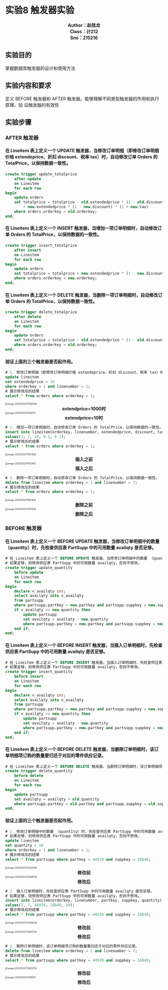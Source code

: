 # 实验8 触发器实验

<center><strong>Author：赵桂龙<br>Class：计212<br>Sno：215216</strong></center>

## 实验目的

掌握数据库触发器的设计和使用方法

## 实验内容和要求

定义 BEFORE 触发器和 AFTER 触发器。能够理解不同类型触发器的作用和执行原理，验 证触发器的有效性

## 实验步骤

### AFTER 触发器

####  在 Lineitem 表上定义一个 UPDATE 触发器，当修改订单明细（即修改订单明细价格 extendeprice、折扣 discount、税率 tax）时，自动修改订单 Orders 的 TotalPrice，以保持数据一致性。 

```sql
create trigger update_totalprice
    after update
    on Lineitem
    for each row
begin
    update orders
    set totalprice = totalprice - old.extendedprice * (1 - old.discount) * (1 + old.tax)
        + new.extendedprice * (1 - new.discount) * (1 + new.tax)
    where orders.orderkey = old.orderkey;
end;
```

#### 在 Lineitem 表上定义一个 INSERT 触发器，当增加一项订单明细时，自动修改订单 Orders 的 TotalPrice，以保持数据的一致性。 

```sql
create trigger insert_totalprice
    after insert
    on Lineitem
    for each row
begin
    update orders
    set totalprice = totalprice + new.extendedprice * (1 - new.discount) * (1 + new.tax)
    where orders.orderkey = new.orderkey;
end;
```

#### 在 Lineitem 表上定义一个 DELETE 触发器，当删除一项订单明细时，自动修改订单 Orders 的 TotalPrice，以保持数据一致性。 

```sql
create trigger delete_totalprice
    after delete
    on Lineitem
    for each row
begin
    update orders
    set totalprice = totalprice - old.extendedprice * (1 - old.discount) * (1 + old.tax)
    where orders.orderkey = old.orderkey;
end;
```

#### 验证上面的三个触发器是否起作用。 

```sql
# 1. 修改订单明细（即修改订单明细价格 extendeprice、折扣 discount、税率 tax）时，自动修改订单 Orders 的 TotalPrice，以保持数据一致性。
update lineitem
set extendedprice = 10
where orderkey = 1 and linenumber = 1;
# 展示修改后的结果
select * from orders where orderkey = 1;
```

<img src="./实验8-触发器实验.assets/image-20231202171352049.png" alt="image-20231202171352049" style="zoom:50%;" />

<center><strong>extendprice=1000时</strong></center>

<img src="./实验8-触发器实验.assets/image-20231202171430711.png" alt="image-20231202171430711" style="zoom:50%;" />

<center><strong>extendprice=10时</strong></center>

```sql
# 2. 增加一项订单明细时，自动修改订单 Orders 的 TotalPrice，以保持数据的一致性。
insert into lineitem(orderkey, linenumber, extendedprice, discount, tax)
values(1, 7, 10, 0.1, 0.1);
# 展示修改后的结果
select * from orders where orderkey = 1;
```

<img src="./实验8-触发器实验.assets/image-20231202171557842.png" alt="image-20231202171557842" style="zoom:50%;" />

<center><strong>插入之前</strong></center>

<img src="./实验8-触发器实验.assets/image-20231202171923612.png" alt="image-20231202171923612" style="zoom:50%;" />

<center><strong>插入之后</strong></center>

```sql
# 3. 删除一项订单明细时，自动修改订单 Orders 的 TotalPrice，以保持数据一致性。
delete from lineitem where orderkey = 1 and linenumber = 7;
# 展示修改后的结果
select * from orders where orderkey = 1;
```



<img src="./实验8-触发器实验.assets/image-20231202171923612.png" alt="image-20231202171923612" style="zoom:50%;" />

<center><strong>删除之前</strong></center>

<img src="./实验8-触发器实验.assets/image-20231202172101544.png" alt="image-20231202172101544" style="zoom:50%;" />

<center><strong>删除之后</strong></center>

### BEFORE 触发器

####  在 Lineitem 表上定义一个 BEFORE UPDATE 触发器，当修改订单明细中的数量 （quantity）时，先检查供应表 PartSupp 中的可用数量 availqty 是否足够。 

```sql
# 在 Lineitem 表上定义一个 BEFORE UPDATE 触发器，当修改订单明细中的数量 （quantity）时，先检查供应表 PartSupp 中的可用数量 availqty 是否足够。
# 如果足够，则修改供应表 PartSupp 中的可用数量 availqty，否则不修改。
create trigger update_quantity
    before update
    on Lineitem
    for each row
begin
    declare v_availqty int;
    select availqty into v_availqty
    from partsupp
    where partsupp.partkey = new.partkey and partsupp.suppkey = new.suppkey;
    if v_availqty >= new.quantity then
        update partsupp
        set availqty = availqty - new.quantity
        where partsupp.partkey = new.partkey and partsupp.suppkey = new.suppkey;
    end if;
end;
```



#### 在 Lineitem 表上定义一个 BEFORE INSERT 触发器，当插入订单明细时，先检查供应表 PartSupp 中的可用数量 availqty 是否足够。

```sql
# 在 Lineitem 表上定义一个 BEFORE INSERT 触发器，当插入订单明细时，先检查供应表 PartSupp 中的可用数量 availqty 是否足够。
# 如果足够，则修改供应表 PartSupp 中的可用数量 availqty，否则不修改。
create trigger insert_quantity
    before insert
    on Lineitem
    for each row
begin
    declare v_availqty int;
    select availqty into v_availqty
    from partsupp
    where partsupp.partkey = new.partkey and partsupp.suppkey = new.suppkey;
    if v_availqty >= new.quantity then
        update partsupp
        set availqty = availqty - new.quantity
        where partsupp.partkey = new.partkey and partsupp.suppkey = new.suppkey;
    end if;
end;
```



#### 在 Lineitem 表上定义一个 BEFORE DELETE 触发器，当删除订单明细时，该订单明细项订购的数量要归还于对应的零件供应记录。

```sql
# 在 Lineitem 表上定义一个 BEFORE DELETE 触发器，当删除订单明细时，该订单明细项订购的数量要归还于对应的零件供应记录。
create trigger delete_quantity
    before delete
    on Lineitem
    for each row
begin
    update partsupp
    set availqty = availqty + old.quantity
    where partsupp.partkey = old.partkey and partsupp.suppkey = old.suppkey;
end;
```



####  验证上面的三个触发器是否起作用。

```sql
# 1. 修改订单明细中的数量 （quantity）时，先检查供应表 PartSupp 中的可用数量 availqty 是否足够。
# 如果足够，则修改供应表 PartSupp 中的可用数量 availqty，否则不修改。
update lineitem
set quantity = 10
where orderkey = 1 and linenumber = 1;
# 展示修改后的结果
select * from partsupp where partkey = 44930 and suppkey = 18848;
```

<img src="./实验8-触发器实验.assets/image-20231202173222456.png" alt="image-20231202173222456" style="zoom:50%;" />

<center><strong>修改前</strong></center>

<img src="./实验8-触发器实验.assets/image-20231202173248026.png" alt="image-20231202173248026" style="zoom:50%;" />

<center><strong>修改后</strong></center>

```sql
# 2. 插入订单明细时，先检查供应表 PartSupp 中的可用数量 availqty 是否足够。
# 如果足够，则修改供应表 PartSupp 中的可用数量 availqty，否则不修改。
insert into lineitem(orderkey, linenumber, partkey, suppkey, quantity)
values(1, 7, 44930, 18848, 10);
# 展示修改后的结果
select * from partsupp where partkey = 44930 and suppkey = 18848;
```



<img src="./实验8-触发器实验.assets/image-20231202173248026.png" alt="image-20231202173248026" style="zoom:50%;" />

<center><strong>修改前</strong></center>

<img src="./实验8-触发器实验.assets/image-20231202173425732.png" alt="image-20231202173425732" style="zoom:50%;" />

<center><strong>修改后</strong></center>

```sql
# 3. 删除订单明细时，该订单明细项订购的数量要归还于对应的零件供应记录。
delete from lineitem where orderkey = 1 and linenumber = 7;
# 展示修改后的结果
select * from partsupp where partkey = 44930 and suppkey = 18848;
```

<img src="./实验8-触发器实验.assets/image-20231202173425732.png" alt="image-20231202173425732" style="zoom:50%;" />

<center><strong>修改前</strong></center>

<img src="./实验8-触发器实验.assets/image-20231202173516517.png" alt="image-20231202173516517" style="zoom:50%;" />

<center><strong>修改后</strong></center>